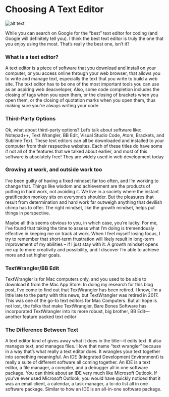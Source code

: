 # Choosing A Text Editor

![alt text](https://i2.wp.com/www.webuters.com/wp-content/uploads/2019/05/test-editors.jpg?w=1200&ssl=1)

While you can search on Google for the “best” text editor for coding
(and Google will definitely tell you). I think the best text editor is
truly the one that you enjoy using the most. That’s really the best one,
isn’t it?

### What is a text editor?

A text editor is a piece of software that you download and install on
your computer, or you access online through your web browser, that
allows you to write and manage text, especially the text that you write
to build a web site. The text editor has to be one of the most
important tools you can use as an aspiring web deacveloper, Also, some code completion includes the closing of tags when you
open them, or the closing of brackets when you open them, or the
closing of quotation marks when you open them, thus making sure
you’re always writing your code.

### Third-Party Options

Ok, what about third-party options? Let’s talk about software like:
Notepad++, Text Wrangler, BB Edit, Visual Studio Code, Atom,
Brackets, and Sublime Text. These text editors can all be downloaded
and installed to your computer from their respective websites. Each
of these titles do have some if not all of the features that we talked
about earlier, and most of this software is absolutely free! They are
widely used in web development today

### Growing at work, and outside work too

I’ve been guilty of having a fixed mindset far too often, and I’m working to change that. Things like wisdom and achievement are the products of putting in hard work, not avoiding it. We live in a society where the instant gratification monkey sits on everyone’s shoulder. But the pleasures that result from determination and hard work far outweigh anything that devilish chimp has to offer. The right mindset, like the growth mindset, helps put things in perspective.

Maybe all this seems obvious to you, in which case, you’re lucky. For me, I’ve found that taking the time to assess what I’m doing is tremendously effective in keeping me on track at work. When I feel myself losing focus, I try to remember that short-term frustration will likely result in long-term improvement of my abilities – if I just stay with it. A growth mindset opens me up to more creativity and possibility, and I discover I’m able to achieve more and set higher goals.

### TextWrangler/BB Edit

TextWrangler is for Mac computers only, and you used to be able to
download it from the Mac App Store. In doing my research for this
blog post, I’ve come to find out that TextWrangler has been retired. I
know, I’m a little late to the party with this news, but TextWrangler
was retired in 2017. This was one of the go-to text editors for Mac
Computers.
But all hope is not lost, the folks that make TextWrangler, Bare Bones
Software has incorporated TextWrangler into its more robust, big
brother, BB Edit—another feature packed text editor

### The Difference Between Text

A text editor kind of gives away what it does in the title—it edits text.
It also manages text, and manages files. I love that name “text
wrangler” because in a way that’s what really a text editor does. It
wrangles your text together into something meaningful.
An IDE (Integrated Development Environment) is really a suite of
different software all coming together. An IDE is a text editor, a file
manager, a compiler, and a debugger all in one software package.
You can think about an IDE very much like Microsoft Outlook. If
you’ve ever used Microsoft Outlook, you would have quickly noticed
that it was an email client, a calendar, a task manager, a to-do list all
in one software package. Similar to how an IDE is an all-in-one
software package.
